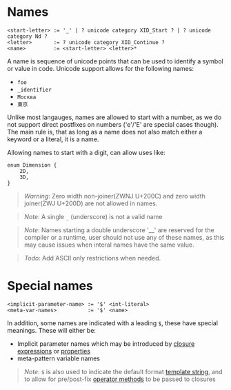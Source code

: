 
# Names
```
<start-letter> := '_' | ? unicode category XID_Start ? | ? unicode category Nd ?
<letter>       := ? unicode category XID_Continue ?
<name>         := <start-letter> <letter>*
```

A name is sequence of unicode points that can be used to identify a symbol or value in code.
Unicode support allows for the following names:
- `foo`
- `_identifier`
- `Москва`
- `東京`

Unlike most langauges, names are allowed to start with a number, as we do not support direct postfixes on numbers ('e'/'E' are special cases though).
The main rule is, that as long as a name does not also match either a keyword or a literal, it is a name.

Allowing names to start with a digit, can allow uses like:
```
enum Dimension {
    2D,
    3D,
}
```

> _Warning_: Zero width non-joiner(ZWNJ U+200C) and zero width joiner(ZWJ U+200D) are not allowed in names.

> _Note_: A single `_` (underscore) is not a valid name

> _Note_: Names starting a double underscore '__' are reserved for the compiler or a runtime, user should not use any of these names, as this may cause issues when interal names have the same value.

> _Todo_: Add ASCII only restrictions when needed.

# Special names
```
<implicit-parameter-name> := '$' <int-literal>
<meta-var-names>          := '$' <name>
```
In addition, some names are indicated with a leading `$`, these have special meanings.
These will either be:
- Implicit parameter names which may be introduced by [closure expressions] or [properties]
- meta-pattern variable names

> _Note_: `$` is also used to indicate the default format [template string], and to allow for pre/post-fix [operator methods] to be passed to closures

[closure expressions]: ../expressions/closure-expressions.md#shorthand-arguments-
[operator methods]:    ../expressions/closure-expressions.md#operator-methods-
[template string]:     ../expressions/template-string-expressions.md
[properties]:          ../items/properties.md